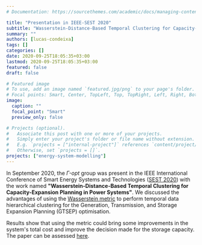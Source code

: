 ```yaml
---
# Documentation: https://sourcethemes.com/academic/docs/managing-content/

title: "Presentation in IEEE-SEST 2020"
subtitle: "Wasserstein-Distance-Based Temporal Clustering for Capacity-Expansion Planning in Power Systems"
summary: ""
authors: [lucas-condeixa]
tags: []
categories: []
date: 2020-09-25T18:05:35+03:00
lastmod: 2020-09-25T18:05:35+03:00
featured: false
draft: false

# Featured image
# To use, add an image named `featured.jpg/png` to your page's folder.
# Focal points: Smart, Center, TopLeft, Top, TopRight, Left, Right, BottomLeft, Bottom, BottomRight.
image:
  caption: ""
  focal_point: "Smart"
  preview_only: false

# Projects (optional).
#   Associate this post with one or more of your projects.
#   Simply enter your project's folder or file name without extension.
#   E.g. `projects = ["internal-project"]` references `content/project/deep-learning/index.md`.
#   Otherwise, set `projects = []`.
projects: ["energy-system-modelling"]
---
```




In September 2020, the *$\Gamma$-opt* group was present in the IEEE International Conference of Smart Energy Systems and Technologies ([SEST 2020](https://www.sest2020.org)) with the work named **"Wasserstein-Distance-Based Temporal Clustering for Capacity-Expansion Planning in Power Systems"**. We discussed the advantages of using the [Wasserstein metric](https://en.wikipedia.org/wiki/Wasserstein_metric) to perform temporal data hierarchical clustering for the Generation, Transmission, and Storage Expansion Planning (GTSEP) optimisation.

Results show that using the metric could bring some improvements in the system's total cost and improve the decision made for the storage capacity. The paper can be assessed [here](https://ieeexplore.ieee.org/document/9203449).